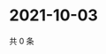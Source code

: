# 2021-10-03

共 0 条

<!-- BEGIN WEIBO -->
<!-- 最后更新时间 Sun Oct 03 2021 08:42:28 GMT+0800 (China Standard Time) -->

<!-- END WEIBO -->
